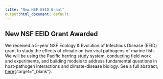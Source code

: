 ```yaml
---
title: "New NSF EEID Grant"
output:html_document: default
---
```


## New NSF EEID Grant Awarded

We received a 5-year NSF Ecology & Evolution of Infectious Disease (EEID) grant to study the effects of climate on two viral pathogens of marine fish. We will be using the Pacific herring study system, conducting field work and experiments, and building models to address fundamental questions in host-pathogen interactions and climate-disease biology. See a full abstract, [here](https://www.nsf.gov/awardsearch/showAward?AWD_ID=2309480&HistoricalAwards=false){:target="_blank"}. 

